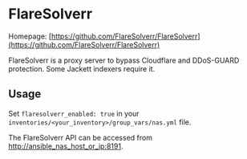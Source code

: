 # FlareSolverr

Homepage: [https://github.com/FlareSolverr/FlareSolverr](https://github.com/FlareSolverr/FlareSolverr)

FlareSolverr is a proxy server to bypass Cloudflare and DDoS-GUARD protection. Some Jackett indexers require it.

## Usage

Set `flaresolverr_enabled: true` in your `inventories/<your_inventory>/group_vars/nas.yml` file.

The FlareSolverr API can be accessed from [http://ansible_nas_host_or_ip:8191](http://ansible_nas_host_or_ip:8191).
